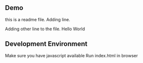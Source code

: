 ## Demo
this is a readme file.
Adding line.

Adding other line to the file.
Hello World
## Development Environment

Make sure you have javascript available
Run index.html in browser
